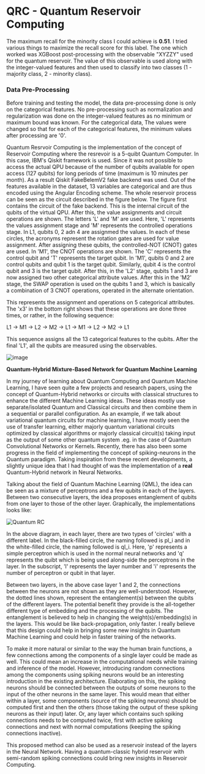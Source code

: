 <h1>QRC - Quantum Reservoir Computing</h1>

The maximum recall for the minority class I could achieve is **0.51**. I tried various things to maximize the recall score for this label. The one which worked was XGBoost post-processing with the observable "XYZZY" used for the quantum reservoir. The value of this observable is used along with the integer-valued features and then used to classify into two classes (1 - majority class, 2 - minority class).

<h3>Data Pre-Processing</h3>
Before training and testing the model, the data pre-processing done is only on the categorical features. No pre-processing such as normalization and regularization was done on the integer-valued features as no minimum or maximum bound was known. For the categorical data, The values were changed so that for each of the categorical features, the minimum values after processing are '0'.

<hl>

Quantum Resrvoir Computing is the implementation of the concept of Reservoir Computing where the resrevoir is a 5-quibt Quantum Computer. In this case, IBM's Qiskit framework is used. Since it was not possible to access the actual QPU because of the number of qubits available for open access (127 qubits) for long periods of time (maximum is 10 minutes per month). As a result Qiskit FakeBelemV2 fake backend was used. Out of the features available in the dataset, 13 variables are categorical and are thus encoded using the Angular Encoding scheme. The whole reservoir process can be seen as the circuit described in the figure below. The figure first contains the circuit of the fake backend. This is the internal circuit of the qubits of the virtual QPU. After this, the value assignments and circuit operations are shown. The letters 'L' and 'M' are used. Here, 'L' represents the values assignment stage and 'M' represents the controlled operations stage. In L1, qubits 0, 2 adn 4 are assignmed the values. In each of these circles, the acronyms represent the rotation gates are used for value assignment. After assigning these qubits, the controlled-NOT (CNOT) gates are used. In 'M1', the CNOT operations are shown. The 'C' represents the control qubit and 'T' represents the target qubit. In 'M1', qubits 0 and 2 are control qubits and qubit 1 is the target qubit. Similarly, qubit 4 is the control qubit and 3 is the target qubit. After this, in the 'L2' stage, qubits 1 and 3 are now assigned two other categorical attribute values. After this in the 'M2' stage, the SWAP operation is used on the qubits 1 and 3, which is basically a combination of 3 CNOT operations, operated in the alternate orientation.

This represents the assignment and operations on 5 categorical attributes. The 'x3' in the bottom right shows that these operations are done three times, or rather, in the following sequence:

L1 -> M1 -> L2 -> M2 -> L1 -> M1 -> L2 -> M2 -> L1

This sequence assigns all the 13 categorical features to the qubits. After the final 'L1', all the qubits are measured using the observables.

![image](https://github.com/user-attachments/assets/965a042c-9a8b-4a00-9c75-ac64c8574358)

**Quantum-Hybrid Mixture-Based Network for Quantum Machine Learning**

In my journey of learning about Quantum Computing and Quantum Machine Learning, I have seen quite a few projects and research papers, using the concept of Quantum-Hybrid networks or circuits with classical structures to enhance the different Machine Learning ideas. These ideas mostly use separate/isolated Quantum and Classical circuits and then combine them in a sequential or parallel configuration. As an example, if we talk about variational quantum circuits for machine learning, I have mostly seen the use of transfer learning, either majorly quantum variational circuits optimized by classical algorithms or majorly classical circuit(s) taking input as the output of some other quantum system .eg. in the case of Quantum Convolutional Networks or Kernels. Recently, there has also been some progress in the field of implementing the concept of spiking-neurons in the Quantum paradigm. Taking inspiration from these recent developments, a slightly unique idea that I had thought of was the implementation of a **real** Quantum-Hybrid network in Neural Networks.

Talking about the field of Quantum Machine Learning (QML), the idea can be seen as a mixture of perceptrons and a few qubits in each of the layers. Between two consecutive layers, the idea proposes entanglement of qubits from one layer to those of the other layer. Graphically, the implementations looks like:

![Quantum RC](https://github.com/SoardRaspi/Quantum-RC-Reservoir-Computing-/blob/main/Bloq%20Crazy.png)

In the above diagram, in each layer, there are two types of 'circles' with a different label. In the black-filled circle, the naming followed is pl_i and in the white-filled circle, the naming followed is ql_i. Here, 'p' represents a simple perceptron which is used in the normal neural networks and 'q' represents the quibt which is being used along-side the perceptrons in the layer. In the subscript, 'l' represents the layer number and 'i' represents the number of perceptron or qubit in that layer.

Between two layers, in the above case layer 1 and 2, the connections between the neurons are not shown as they are well-understood. However, the dotted lines shown, represent the entanglement(s) between the qubits of the different layers. The potential benefit they provide is the all-together different type of embedding and the processing of the qubits. The entanglement is believed to help in changing the weight(s)/embedding(s) in the layers. This would be like back-propagation, only faster. I really believe that this design could help in bringing some new insights in Quantum Machine Learning and could help in faster training of the networks.

To make it more natural or similar to the way the human brain functions, a few connections among the components of a single layer could be made as well. This could mean an increase in the computational needs while training and inference of the model. However, introducing random connections among the components using spiking neurons would be an interesting introduction in the existing architecture. Elaborating on this, the spiking neurons should be connected between the outputs of some neurons to the input of the other neurons in the same layer. This would mean that either within a layer, some components (source of the spiking neurons) should be computed first and then the others (those taking the output of these spiking neurons as their input) later. Or, any layer which contains such spiking connections needs to be computed twice, first with active spiking connections and next with normal computations (keeping the spiking connections inactive).

This proposed method can also be used as a reservoir instead of the layers in the Neural Network. Having a quantum-classic hybrid reservoir with semi-random spiking connections could bring new insights in Reservoir Computing.
